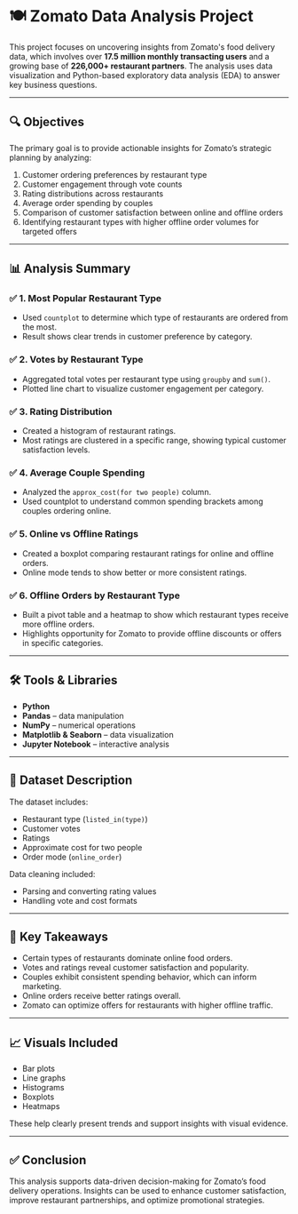 # 🍽️ Zomato Data Analysis Project

This project focuses on uncovering insights from Zomato's food delivery data, which involves over **17.5 million monthly transacting users** and a growing base of **226,000+ restaurant partners**. The analysis uses data visualization and Python-based exploratory data analysis (EDA) to answer key business questions.

---

## 🔍 Objectives

The primary goal is to provide actionable insights for Zomato’s strategic planning by analyzing:

1. Customer ordering preferences by restaurant type
2. Customer engagement through vote counts
3. Rating distributions across restaurants
4. Average order spending by couples
5. Comparison of customer satisfaction between online and offline orders
6. Identifying restaurant types with higher offline order volumes for targeted offers

---

## 📊 Analysis Summary

### ✅ 1. Most Popular Restaurant Type
- Used `countplot` to determine which type of restaurants are ordered from the most.
- Result shows clear trends in customer preference by category.

### ✅ 2. Votes by Restaurant Type
- Aggregated total votes per restaurant type using `groupby` and `sum()`.
- Plotted line chart to visualize customer engagement per category.

### ✅ 3. Rating Distribution
- Created a histogram of restaurant ratings.
- Most ratings are clustered in a specific range, showing typical customer satisfaction levels.

### ✅ 4. Average Couple Spending
- Analyzed the `approx_cost(for two people)` column.
- Used countplot to understand common spending brackets among couples ordering online.

### ✅ 5. Online vs Offline Ratings
- Created a boxplot comparing restaurant ratings for online and offline orders.
- Online mode tends to show better or more consistent ratings.

### ✅ 6. Offline Orders by Restaurant Type
- Built a pivot table and a heatmap to show which restaurant types receive more offline orders.
- Highlights opportunity for Zomato to provide offline discounts or offers in specific categories.

---

## 🛠️ Tools & Libraries

- **Python**
- **Pandas** – data manipulation
- **NumPy** – numerical operations
- **Matplotlib & Seaborn** – data visualization
- **Jupyter Notebook** – interactive analysis

---

## 📁 Dataset Description

The dataset includes:
- Restaurant type (`listed_in(type)`)
- Customer votes
- Ratings
- Approximate cost for two people
- Order mode (`online_order`)

Data cleaning included:
- Parsing and converting rating values
- Handling vote and cost formats

---

## 📌 Key Takeaways

- Certain types of restaurants dominate online food orders.
- Votes and ratings reveal customer satisfaction and popularity.
- Couples exhibit consistent spending behavior, which can inform marketing.
- Online orders receive better ratings overall.
- Zomato can optimize offers for restaurants with higher offline traffic.

---

## 📈 Visuals Included

- Bar plots
- Line graphs
- Histograms
- Boxplots
- Heatmaps

These help clearly present trends and support insights with visual evidence.

---

## ✅ Conclusion

This analysis supports data-driven decision-making for Zomato’s food delivery operations. Insights can be used to enhance customer satisfaction, improve restaurant partnerships, and optimize promotional strategies.
